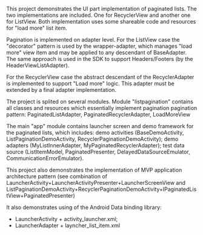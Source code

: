 This project demonstrates the UI part implementation of paginated lists. The two implementations are included. One for RecyclerView and another one for ListView. Both implementation uses some shareable code and resources for "load more" list item.

Pagination is implemented on adapter level. For the ListView case the "decorator" pattern is used by the wrapper-adapter, which manages "load more" view item and may be applied to any descendant of BaseAdapter.
The same approach is used in the SDK to support Headers/Footers (by the HeaderViewListAdapter).

For the RecyclerView case the abstract descendant of the RecyclerAdapter is implemented to support "Load more" logic. This adapter must be extended by a final adapter implementation.

The project is splited on several modules. Module "listpagination" contains all classes and resources which essentially implement pagination pagination pattern: PaginatedListAdapter, PaginatedRecyclerAdapter, LoadMoreView


The main "app" module contains launcher screen and demo framework for the paginated lists, which includes:
demo activities (BaseDemoActivity, ListPaginationDemoActivity, RecyclerPaginationDemoActivity);
demo adapters (MyListInnerAdapter, MyPaginatedRecyclerAdapter);
test data source (ListItemModel, PaginatedPresenter, DelayedDataSourceEmulator, CommunicationErrorEmulator).


This project also demonstrates the implementation of MVP application architecture pattern (see combination of LauncherActivity+LauncherActivityPresenter+LauncherScreenView and ListPaginationDemoActivity+RecyclerPaginationDemoActivity+IPaginatedListView+PaginatedPresenter)

It also demonstrates using of the Android Data binding library:
- LauncherActivity + activity_launcher.xml;
- LauncherAdapter + layncher_list_item.xml
